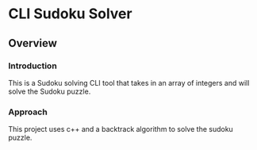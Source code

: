# CLI Sudoku Solver

## Overview 

### Introduction
This is a Sudoku solving CLI tool that takes in an array of integers and will solve the Sudoku puzzle.

### Approach
This project uses c++ and a backtrack algorithm to solve the sudoku puzzle.
